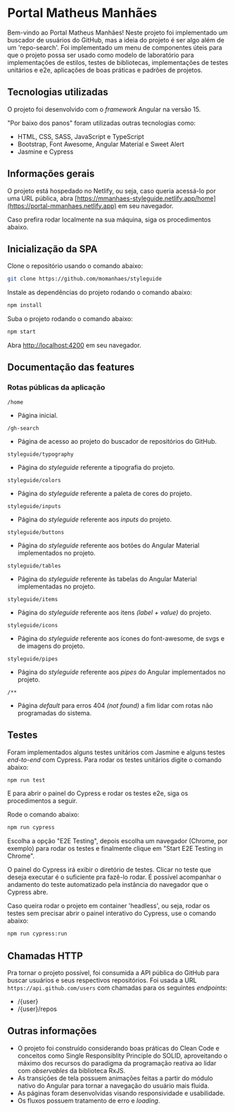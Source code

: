 # Portal Matheus Manhães

Bem-vindo ao Portal Matheus Manhães! Neste projeto foi implementado um buscador de usuários do GitHub, mas a ideia do projeto é ser algo além de um 'repo-search'. Foi implementado um menu de componentes úteis para que o projeto possa ser usado como modelo de laboratório para implementações de estilos, testes de bibliotecas, implementações de testes unitários e e2e, aplicações de boas práticas e padrões de projetos.

## Tecnologias utilizadas
O projeto foi desenvolvido com o _framework_ Angular na versão 15.

"Por baixo dos panos" foram utilizadas outras tecnologias como: 

* HTML, CSS, SASS, JavaScript e TypeScript
* Bootstrap, Font Awesome, Angular Material e Sweet Alert
* Jasmine e Cypress

## Informações gerais
O projeto está hospedado no Netlify, ou seja, caso queria acessá-lo por uma URL pública, abra [https://mmanhaes-styleguide.netlify.app/home](https://portal-mmanhaes.netlify.app) em seu navegador.

Caso prefira rodar localmente na sua máquina, siga os procedimentos abaixo.

## Inicialização da SPA
Clone o repositório usando o comando abaixo:

```sh
git clone https://github.com/momanhaes/styleguide
```

Instale as dependências do projeto rodando o comando abaixo:

```sh
npm install
```

Suba o projeto rodando o comando abaixo:

```sh
npm start
```

Abra [http://localhost:4200](http://localhost:4200) em seu navegador.

## Documentação das features

### Rotas públicas da aplicação

`/home`

* Página inicial.

`/gh-search`

* Página de acesso ao projeto do buscador de repositórios do GitHub.

`styleguide/typography`

* Página do _styleguide_ referente a tipografia do projeto.

`styleguide/colors`

* Página do _styleguide_ referente a paleta de cores do projeto.

`styleguide/inputs`

* Página do _styleguide_ referente aos _inputs_ do projeto.

`styleguide/buttons`

* Página do _styleguide_ referente aos botões do Angular Material implementados no projeto.

`styleguide/tables`

* Página do _styleguide_ referente às tabelas do Angular Material implementadas no projeto.

`styleguide/items`

* Página do _styleguide_ referente aos itens _(label + value)_ do projeto.

`styleguide/icons`

* Página do _styleguide_ referente aos ícones do font-awesome, de svgs e de imagens do projeto.

`styleguide/pipes`

* Página do _styleguide_ referente aos _pipes_ do Angular implementados no projeto.

`/**`

* Página _default_ para erros 404 _(not found)_ a fim lidar com rotas não programadas do sistema.

## Testes

Foram implementados alguns testes unitários com Jasmine e alguns testes _end-to-end_ com Cypress. Para rodar os testes unitários digite o comando abaixo:

```sh
npm run test
```

E para abrir o painel do Cypress e rodar os testes e2e, siga os procedimentos a seguir.

Rode o comando abaixo:

```sh
npm run cypress
```

Escolha a opção "E2E Testing", depois escolha um navegador (Chrome, por exemplo) para rodar os testes e finalmente clique em "Start E2E Testing in Chrome".

O painel do Cypress irá exibir o diretório de testes. Clicar no teste que deseja executar é o suficiente pra fazê-lo rodar. É possível acompanhar o andamento do teste automatizado pela instância do navegador que o Cypress abre.

Caso queira rodar o projeto em container 'headless', ou seja, rodar os testes sem precisar abrir o painel interativo do Cypress, use o comando abaixo:

```sh
npm run cypress:run
```

## Chamadas HTTP

Pra tornar o projeto possível, foi consumida a API pública do GitHub para buscar usuários e seus respectivos repositórios. Foi usada a URL `https://api.github.com/users` com chamadas para os seguintes _endpoints_:

* /{user}
* /{user}/repos

## Outras informações

* O projeto foi construído considerando boas práticas do Clean Code e conceitos como Single Responsiblity Principle do SOLID, aproveitando o máximo dos recursos do paradigma da programação reativa ao lidar com _observables_ da biblioteca RxJS.
* As transições de tela possuem animações feitas a partir do módulo nativo do Angular para tornar a navegação do usuário mais fluida.
* As páginas foram desenvolvidas visando responsividade e usabilidade.
* Os fluxos possuem tratamento de erro e _loading_.